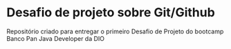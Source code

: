 # Desafio de projeto sobre Git/Github
Repositório criado para entregar o primeiro Desafio de Projeto do bootcamp Banco Pan Java Developer da DIO
